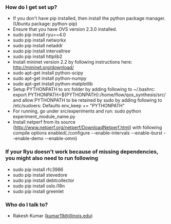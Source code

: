 ### How do I get set up? ###

* If you don't have pip installed, then install the python package manager. (Ubuntu package: python-pip)
* Ensure that you have OVS version 2.3.0 installed.
* sudo pip install ryu==4.0
* sudo pip install networkx
* sudo pip install netaddr
* sudo pip install intervaltree
* sudo pip install httplib2
* Install mininet version 2.2 by following instructions here: http://mininet.org/download/
* sudo apt-get install python-scipy
* sudo apt-get install python-numpy
* sudo apt-get install python-matplotlib
* Setup PYTHONPATH to src folder by adding following to ~/.bashrc: export PYTHONPATH=${PYTHONPATH}:/home/flow/qos_synthesis/src/ and allow PYTHONPATH to be retained by sudo by adding following to /etc/sudoers: Defaults env_keep += "PYTHONPATH"
* For running, go under src/experiments and run: sudo python experiment_module_name.py
* Install netperf from its source (http://www.netperf.org/netperf/DownloadNetperf.html) with following compile options enabled(./configure --enable-intervals --enable-burst --enable-demo --enable-omni)

### If your Ryu doesn't work because of missing dependencies, you might also need to run following ###
* sudo pip install rfc3986
* sudo pip install stevedore
* sudo pip install debtcollector
* sudo pip install oslo.i18n
* sudo pip install greenlet


### Who do I talk to? ###

* Rakesh Kumar (kumar19@illinois.edu)